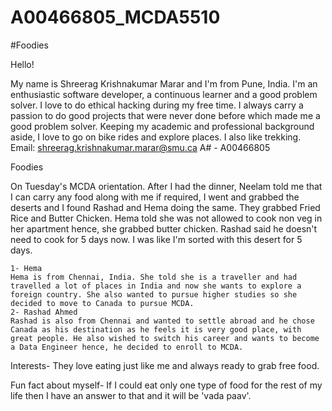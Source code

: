 # A00466805_MCDA5510
#Foodies

Hello!

My name is Shreerag Krishnakumar Marar and I'm from Pune, India. I'm an enthusiastic software developer, a continuous learner and a good problem solver. I love to do ethical hacking during my free time. I always carry a passion to do good projects that were never done before which made me a good problem solver. Keeping my academic and professional background aside, I love to go on bike rides and explore places. I also like trekking.
Email: shreerag.krishnakumar.marar@smu.ca
A# - A00466805

Foodies

On Tuesday's MCDA orientation. After I had the dinner, Neelam told me that I can carry any food along with me if required, I went and grabbed the deserts and I found Rashad and Hema doing the same. They grabbed Fried Rice and Butter Chicken. 
Hema told she was not allowed to cook non veg in her apartment hence,  she grabbed butter chicken. Rashad said he doesn't need to cook for 5 days now. I was like I'm sorted with this desert for 5 days.

	1- Hema
	Hema is from Chennai, India. She told she is a traveller and had travelled a lot of places in India and now she wants to explore a foreign country. She also wanted to pursue higher studies so she decided to move to Canada to pursue MCDA.
	2- Rashad Ahmed
	Rashad is also from Chennai and wanted to settle abroad and he chose Canada as his destination as he feels it is very good place, with great people. He also wished to switch his career and wants to become a Data Engineer hence, he decided to enroll to MCDA.

Interests- They love eating just like me and always ready to grab free food.

Fun fact about myself- If I could eat only one type of food for the rest of my life then I have an answer to that and it will be 'vada paav'.


